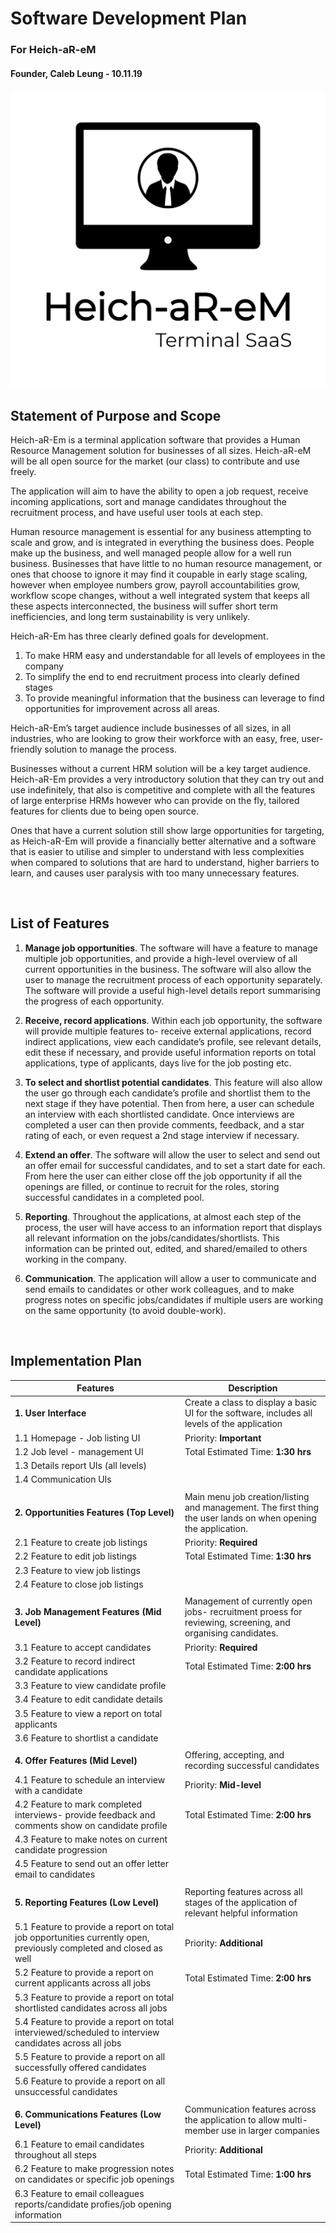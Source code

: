 # Software Development Plan
### For **Heich-aR-eM**

#### Founder, Caleb Leung - 10.11.19
![logo](./logo.png)

## **Statement of Purpose and Scope**

Heich-aR-Em is a terminal application software that provides a Human Resource Management solution for businesses of all sizes. Heich-aR-eM will be all open source for the market (our class) to contribute and use freely. 

The application will aim to have the ability to open a job request, receive incoming applications, sort and manage candidates throughout the recruitment process, and have useful user tools at each step. 

Human resource management is essential for any business attempting to scale and grow, and is integrated in everything the business does. People make up the business, and well managed people allow for a well run business. Businesses that have little to no human resource management, or ones that choose to ignore it may find it coupable in early stage scaling, however when employee numbers grow, payroll accountabilities grow, workflow scope changes, without a well integrated system that keeps all these aspects interconnected, the business will suffer short term inefficiencies, and long term sustainability is very unlikely. 

Heich-aR-Em has three clearly defined goals for development.

1. To make HRM easy and understandable for all levels of employees in the company
2. To simplify the end to end recruitment process into clearly defined stages
3. To provide meaningful information that the business can leverage to find opportunities for improvement across all areas. 

Heich-aR-Em’s target audience include businesses of all sizes, in all industries, who are looking to grow their workforce with an easy, free, user-friendly solution to manage the process. 

Businesses without a current HRM solution will be a key target audience. Heich-aR-Em provides a very introductory solution that they can try out and use indefinitely, that also is competitive and complete with all the features of large enterprise HRMs however who can provide on the fly, tailored features for clients due to being open source.  

Ones that have a current solution still show large opportunities for targeting, as Heich-aR-Em will provide a financially better alternative and a software that is easier to utilise and simpler to understand with less complexities when compared to solutions that are hard to understand, higher barriers to learn, and causes user paralysis with too many unnecessary features. 

<br>

## **List of Features**

1. **Manage job opportunities**. The software will have a feature to manage multiple job opportunities, and provide a high-level overview of all current opportunities in the business. The software will also allow the user to manage the recruitment process of each opportunity separately. The software will provide a useful high-level details report summarising the progress of each opportunity. 

2. **Receive, record applications**. Within each job opportunity, the software will provide multiple features to- receive external applications, record indirect applications, view each candidate’s profile, see relevant details, edit these if necessary, and provide useful information reports on total applications, type of applicants, days live for the job posting etc. 

3. **To select and shortlist potential candidates**. This feature will also allow the user go through each candidate’s profile and shortlist them to the next stage if they have potential. Then from here, a user can schedule an interview with each shortlisted candidate. Once interviews are completed a user can then provide comments, feedback, and a star rating of each, or even request a 2nd stage interview if necessary. 

4. **Extend an offer**. The software will allow the user to select and send out an offer email for successful candidates, and to set a start date for each. From here the user can either close off the job opportunity if all the openings are filled, or continue to recruit for the roles, storing successful candidates in a completed pool.

5. **Reporting**. Throughout the applications, at almost each step of the process, the user will have access to an information report that displays all relevant information on the jobs/candidates/shortlists. This information can be printed out, edited, and shared/emailed to others working in the company. 

6. **Communication**. The application will allow a user to communicate and send emails to candidates or other work colleagues, and to make progress notes on specific jobs/candidates if multiple users are working on the same opportunity (to avoid double-work).

<br>

## **Implementation Plan**

| Features      | Description |
| ----------- | ----------- |
| **1. User Interface** | Create a class to display a basic UI for the software, includes all levels of the application     |
| 1.1 Homepage - Job listing UI |    Priority: **Important**      |
| 1.2 Job level - management UI |   Total Estimated Time: **1:30 hrs**       |
| 1.3 Details report UIs (all levels)|      |
| 1.4 Communication UIs |         |
|    |  |
| **2. Opportunities Features (Top Level)** | Main menu job creation/listing and management. The first thing the user lands on when opening the application.        |
| 2.1 Feature to create job listings|  Priority: **Required**        |
| 2.2 Feature to edit job listings |  Total Estimated Time: **1:30 hrs**        |
| 2.3 Feature to view job listings |      |
| 2.4 Feature to close job listings |    |
| | 
| **3. Job Management Features (Mid Level)** | Management of currently open jobs- recruitment proess for reviewing, screening, and organising candidates. |
| 3.1 Feature to accept candidates|  Priority: **Required**        |
| 3.2 Feature to record indirect candidate applications |  Total Estimated Time: **2:00 hrs**        |
| 3.3 Feature to view candidate profile |      |
| 3.4 Feature to edit candidate details |    |
| 3.5 Feature to view a report on total applicants |         |
| 3.6 Feature to shortlist a candidate |         |
||
| **4. Offer Features (Mid Level)** | Offering, accepting, and recording successful candidates |
| 4.1 Feature to schedule an interview with a candidate|  Priority: **Mid-level**        |
| 4.2 Feature to mark completed interviews- provide feedback and comments show on candidate profile |  Total Estimated Time: **2:00 hrs**        |
| 4.3 Feature to make notes on current candidate progression |      |
| 4.5 Feature to send out an offer letter email to candidates |    |
||
| **5. Reporting Features (Low Level)** | Reporting features across all stages of the application of relevant helpful information |
| 5.1 Feature to provide a report on total job opportunities currently open, previously completed and closed as well|  Priority: **Additional**        |
| 5.2 Feature to provide a report on current applicants across all jobs |  Total Estimated Time: **2:00 hrs**        |
| 5.3 Feature to provide a report on total shortlisted candidates across all jobs |      |
| 5.4 Feature to provide a report on total interviewed/scheduled to interview candidates across all jobs |    |
| 5.5 Feature to provide a report on all successfully offered candidates|    |
| 5.6 Feature to provide a report on all unsuccessful candidates|    |
||
| **6. Communications Features (Low Level)** | Communication features across the application to allow multi-member use in larger companies |
| 6.1 Feature to email candidates throughout all steps|  Priority: **Additional**        |
| 6.2 Feature to make progression notes on candidates or specific job openings |  Total Estimated Time: **1:00 hrs**        |
| 6.3 Feature to email colleagues reports/candidate profies/job opening information|      |




